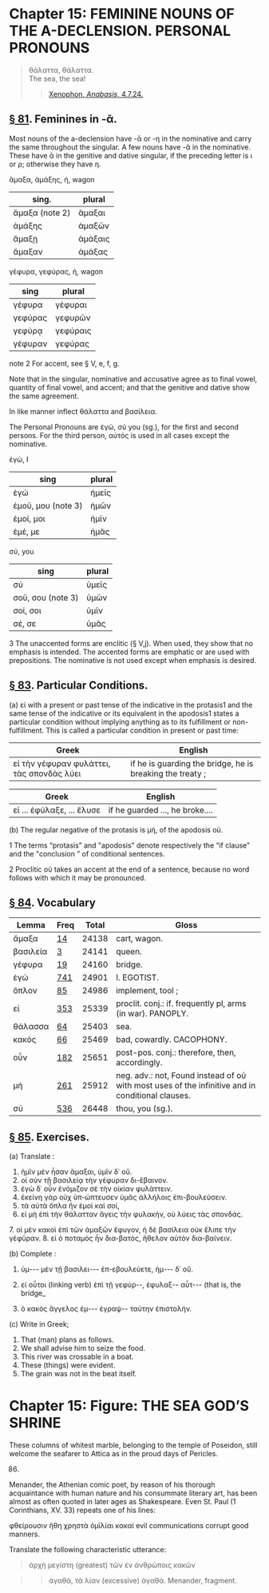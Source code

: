 # Chapter 15: FEMININE NOUNS OF THE A-DECLENSION. PERSONAL PRONOUNS

>  θάλαττα, θάλαττα.<br/>
>  The sea, the sea!<br/>
>> [Xenophon, *Anabasis*, 4.7.24. ](https://scaife.perseus.org/reader/urn:cts:greekLit:tlg0032.tlg006.perseus-grc2:4.7.24?right=perseus-eng2)




## [§ 81](#para81). Feminines in -ᾰ.


Most nouns of the a-declension
have -ᾱ or -η in the nominative and carry the same throughout the singular. A few nouns have -ᾰ in the nominative.
These have ᾱ in the genitive and dative singular, if the
preceding letter is ι or ρ; otherwise they have η.



ἅμαξα, ἁμάξης, ἡ, wagon


| sing. | plural | 
| --- | --- 
| ἅμαξα (note 2) | ἅμαξαι | 
| ἁμάξης | ἁμαξῶν | 
| ἅμαξῃ | ἁμάξαις | 
| ἅμαξαν | ἁμάξας | 




γέφυρα, γεφύρας, ἡ, wagon

| sing | plural | 
| --- | --- 
| γέφυρα | γέφυραι | 
| γεφύρας | γεφυρῶν | 
| γεφύρᾳ | γεφύραις | 
| γέφυραν | γεφύρας | 




note 2 For accent, see § V, e, f, g.


Note that in the singular, nominative and accusative agree as to
final vowel, quantity of final vowel, and accent; and that the genitive
and dative show the same agreement.



In like manner inflect θάλαττα and βασίλεια.

<div type="textpart" subtype="para" n="82">


The Personal Pronouns are <rs type="lemma">ἐγώ</rs>,
<rs type="lemma">σύ</rs> you (sg.), for
the first and second persons. For the third person, αὐτός
is used in all cases except the nominative.



ἐγώ, I

| sing | plural | 
| --- | --- 
| ἐγώ | ἡμεῖς | 
| ἐμοῦ, μου (note 3) | ἡμῶν | 
| ἐμοί, μοι | ἡμῖν | 
| ἐμέ, με | ἡμᾶς | 




σύ, you

| sing | plural | 
| --- | --- 
| σύ | ὑμεῖς | 
| σοῦ, σου (note 3) | ὑμῶν | 
| σοί, σοι | ὑμῖν | 
| σέ, σε | ὑμᾶς | 




3 The unaccented forms are enclitic (§ V,j). When used, they show that
no emphasis is intended. The accented forms are emphatic or are used with
prepositions. The nominative is not used except when emphasis is desired.



<pb n="47"/>


## [§ 83](#para83). Particular Conditions.


(a) εἰ with a present or past
tense of the indicative in the protasis1 and the same tense
of the indicative or its equivalent in the apodosis1 states a
particular condition without implying anything as to its
fulfillment or non-fulfillment. This is called a particular
condition in present or past time:

| Greek | English | 
| --- | -- | 
|  εἰ τὴν γέφυραν φυλάττει, τὰς σπονδὰς λύει   |  if he is guarding the bridge, he is breaking the treaty ;  |



| Greek | English | 
| --- | -- | 
|  εἰ ... ἐφύλαξε, ... ἔλυσε  |  if he guarded ..., he broke....  |






(b) The regular negative of the protasis is μή, of the
apodosis οὐ.



1 The terms “protasis” and "apodosis" denote respectively the “if clause” and the "conclusion ” of conditional sentences.



2 Proclitic οὐ takes an accent at the end of a sentence, because no word follows with which it may be pronounced.


## [§ 84](#para84). Vocabulary
| Lemma | Freq | Total | Gloss |
| --- | --- | --- | -- |
| ἄμαξα | [14](https://github.com/gregorycrane/CrosbySchaeffer2.0/tree/main/chaps/vocpassages/0032-006/ἅμαξα.md) | 24138 | cart, wagon. 
| βασιλεία | [3](https://github.com/gregorycrane/CrosbySchaeffer2.0/tree/main/chaps/vocpassages/0032-006/βασίλεια.md) | 24141 | queen. 
| γέφυρα | [19](https://github.com/gregorycrane/CrosbySchaeffer2.0/tree/main/chaps/vocpassages/0032-006/γέφυρα.md) | 24160 | bridge. 
| ἐγώ | [741](https://github.com/gregorycrane/CrosbySchaeffer2.0/tree/main/chaps/vocpassages/0032-006/ἐγώ.md) | 24901 | I. EGOTIST. 
| ὅπλον | [85](https://github.com/gregorycrane/CrosbySchaeffer2.0/tree/main/chaps/vocpassages/0032-006/ὅπλον.md) | 24986 | implement, tool ;
| εἰ | [353](https://github.com/gregorycrane/CrosbySchaeffer2.0/tree/main/chaps/vocpassages/0032-006/εἰ.md) | 25339 | proclit. conj.: if. frequently pl, arms (in war). PANOPLY.
| θάλασσα | [64](https://github.com/gregorycrane/CrosbySchaeffer2.0/tree/main/chaps/vocpassages/0032-006/θάλαττα.md) | 25403 | sea. 
| κακός | [66](https://github.com/gregorycrane/CrosbySchaeffer2.0/tree/main/chaps/vocpassages/0032-006/κακός.md) | 25469 | bad, cowardly. CACOPHONY.
| οὖν | [182](https://github.com/gregorycrane/CrosbySchaeffer2.0/tree/main/chaps/vocpassages/0032-006/οὖν.md) | 25651 | post-pos. conj.: therefore, then,  accordingly.
| μή | [261](https://github.com/gregorycrane/CrosbySchaeffer2.0/tree/main/chaps/vocpassages/0032-006/μή.md) | 25912 | neg. adv.: not, Found instead of οὐ with most uses of the infinitive and in conditional clauses.
| σύ | [536](https://github.com/gregorycrane/CrosbySchaeffer2.0/tree/main/chaps/vocpassages/0032-006/σύ.md) | 26448 | thou, you (sg.).



## [§ 85](#para85). Exercises.




(a) Translate :

1. ἡμῖν μὲν ἦσαν ἅμαξαι, ὑμῖν δ᾽ οὔ.
2. οἱ σὺν τῇ βασιλείᾳ τὴν γέφυραν δι-ἔβαινον. 
3. ἐγὼ δ᾽ οὖν ἐνόμιζον σὲ τὴν οἰκίαν φυλάττειν. 
4. ἐκείνη γὰρ οὐχ ὑπ-ώπτευσεν ὑμᾶς ἀλλήλοις ἐπι-βουλεύσειν. 
5. τὰ αὐτὰ ὅπλα ἣν ἐμοὶ καὶ σοί, 
6. εἰ μὴ ἐπὶ τὴν θάλατταν ἄγεις τὴν φυλακήν, οὐ λύεις τὰς σπονδάς.


<pb n="48"/>
7. οἱ μὲν κακοὶ ἐπὶ τῶν ἁμαξῶν ἔφυγον, ἡ δὲ βασίλεια οὐκ ἔλιπε τὴν γέφῡραν. 
8. εἰ ὁ ποταμὸς ἦν δια-βατός, ἤθελον αὐτὸν δια-βαίνειν.

(b) Complete :

1. ὑμ--- μὲν τῇ βασιλει--- ἐπ-εβουλεύετε, ἡμ--- δ᾽ οὔ. 
2. εἰ οὗτοι (linking verb) ἐπὶ τῇ γεφύρ--, ἐφυλαξ-- αὖτ--- (that is, the bridge_






3. ὁ κακὸς ἄγγελος ἐμ--- ἐγραψ-- ταύτην ἐπιστολήν.

(c) Write in Greek;

1. That (man) plans as follows.
2. We shall advise him to seize the food. 
3. This river was crossable in a boat. 
4. These (things) were evident. 
5. The grain was not in the beat itself.


# Chapter 15: Figure: THE SEA GOD’S SHRINΕ


These columns of whitest marble, belonging to the temple of Poseidon, still welcome the
seafarer to Attica as in the proud
days of Pericles.

86.

Menander, the Athenian
comic poet, by reason of his thorough acquaintance with
human nature and his consummate literary art, has been
almost as often quoted in later ages as Shakespeare. Even
St. Paul (1 Corinthians, XV. 33) repeats one of his lines:

φθείρουσιν ἤθη χρηστὰ ὁμῑλίαι κακαί
evil communications corrupt good manners.

<div type="textpart" subtype="para" n="86">





Translate the following characteristic utterance:

> ἀρχὴ μεγίστη (greatest) τῶν ἐν ἀνθρώποις κακῶν

>> ἀγαθά, τὰ λίαν (excessive) ἀγαθά.
>> Menander, fragment.






<pb n="49"/>



